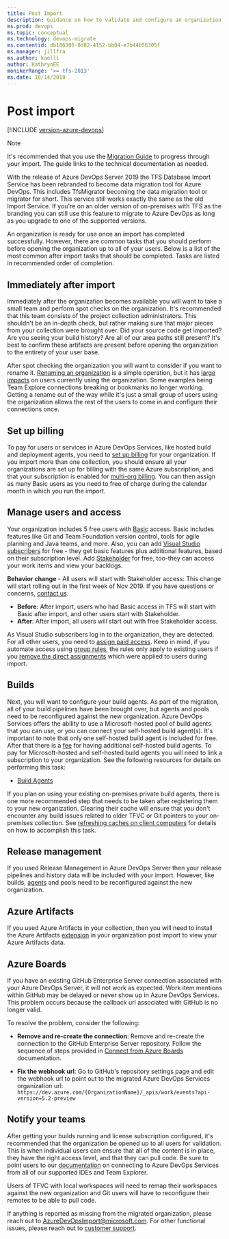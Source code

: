 ```yaml
---
title: Post Import
description: Guidance on how to validate and configure an organization after it has been imported to Azure DevOps.
ms.prod: devops
ms.topic: conceptual
ms.technology: devops-migrate
ms.contentid: db186305-0d82-4152-bb04-e7b44b56305f
ms.manager: jillfra
ms.author: kaelli
author: KathrynEE
monikerRange: '>= tfs-2013'
ms.date: 10/14/2018
---
```


# Post import

[!INCLUDE [version-azure-devops](_shared/version-azure-devops.md)]

> [!NOTE]
> It's recommended that you use the [Migration Guide](https://aka.ms/AzureDevOpsImport) to progress through your import. The guide links to the technical documentation as needed.
>
> With the release of Azure DevOps Server 2019 the TFS Database Import Service has been rebranded to become data migration tool for Azure DevOps. This includes TfsMigrator becoming the data migration tool or migrator for short. This service still works exactly the same as the old Import Service. If you're on an older version of on-premises with TFS as the branding you can still use this feature to migrate to Azure DevOps as long as you upgrade to one of the supported versions. 

An organization is ready for use once an import has completed successfully. However, there are common tasks that you should perform before opening the organization up to all of your users. Below is a list of the most common after import tasks that should be completed. Tasks are listed in recommended order of completion. 

## Immediately after import

Immediately after the organization becomes available you will want to take a small team and perform spot checks on the organization. It's recommended that this team consists of the project collection administrators. This shouldn't be an in-depth check, but rather making sure that major pieces from your collection were brought over. Did your source code get imported? Are you seeing your build history? Are all of our area paths still present? It's best to confirm these artifacts are present before opening the organization to the entirety of your user base. 

After spot checking the organization you will want to consider if you want to rename it. [Renaming an organization](../organizations/accounts/rename-organization.md) is a simple operation, but it has [large impacts](https://support.microsoft.com/kb/2793597) on users currently using the organization. Some examples being Team Explore connections breaking or bookmarks no longer working. Getting a rename out of the way while it's just a small group of users using the organization allows the rest of the users to come in and configure their connections once. 

## Set up billing

To pay for users or services in Azure DevOps Services, like hosted build and deployment agents, you need to [set up billing](../organizations/billing/set-up-billing-for-your-organization-vs.md) for your organization. If you import more than one collection, you should ensure all your organizations are set up for billing with the same Azure subscription, and that your subscription is enabled for [multi-org billing](../organizations/billing/billing-faq.md#multi-org-billing). You can then assign as many Basic users as you need to free of charge during the calendar month in which you run the import.

## Manage users and access

Your organization includes 5 free users with [Basic](https://visualstudio.microsoft.com/products/visual-studio-team-services-feature-matrix-vs) access. Basic includes features like Git and Team Foundation version control, tools for agile planning and Java teams, and more. Also, you can add [Visual Studio subscribers](https://visualstudio.microsoft.com/products/how-to-buy-vs) for free - they get basic features plus additional features, based on their subscription level. Add [Stakeholder](https://visualstudio.microsoft.com/products/visual-studio-team-services-feature-matrix-vs) for free, too-they can access your work items and view your backlogs.

**Behavior change** - All users will start with Stakeholder access: This change will start rolling out in the first week of Nov 2019. If you have questions or concerns, [contact us](mailto:vsc@microsoft.com).
- **Before**: After import, users who had Basic access in TFS will start with Basic after import, and other users start with Stakeholder.
- **After**: After import, all users will start out with free Stakeholder access.

As Visual Studio subscribers log in to the organization, they are  detected. For all other users, you need to [assign paid access](../organizations/billing/buy-basic-access-add-users.md). Keep in mind, if you automate access using [group rules](../organizations/accounts/assign-access-levels-and-extensions-by-group-membership.md), the rules  only apply to existing users if you [remove the direct assignments](../organizations/accounts/remove-direct-assignments.md) which were applied to users during import. 

## Builds

Next, you will want to configure your build agents. As part of the migration, all of your build pipelines have been brought over, but agents and pools need to be reconfigured against the new organization. Azure DevOps Services offers the ability to use a Microsoft-hosted pool of build agents that you can use, or you can connect your self-hosted build agent(s). It's important to note that only one self-hosted build agent is included for free. After that there is a [fee](https://visualstudio.microsoft.com/products/visual-studio-team-services-pricing-vs.aspx) for having additional self-hosted build agents. To pay for Microsoft-hosted and self-hosted build agents you will need to link a subscription to your organization. See the following resources for details on performing this task:

* [Build Agents](../pipelines/agents/agents.md) 

If you plan on using your existing on-premises private build agents, there is one more recommended step that needs to be taken after registering them to your new organization. Clearing their cache will ensure that you don't encounter any build issues related to older TFVC or Git pointers to your on-premises collection. See [refreshing caches on client computers](/azure/devops/server/admin/backup/refresh-data-caches) for details on how to accomplish this task. 

## Release management

If you used Release Management in Azure DevOps Server then your release pipelines and history data will be included with your import. However, like builds, [agents](../pipelines/agents/agents.md) and pools need to be reconfigured against the new organization. 

## Azure Artifacts

If you used Azure Artifacts in your collection, then you will need to install the Azure Artifacts [extension](https://marketplace.visualstudio.com/items?itemName=ms.feed#) in your organization post import to view your Azure Artifacts data. 

## Azure Boards

If you have an existing GitHub Enterprise Server connection associated with your Azure DevOps Server, it will not work as expected. Work item mentions within GitHub may be delayed or never show up in Azure DevOps Services. This problem occurs because the callback url associated with GitHub is no longer valid. 

To resolve the problem, consider the following:

- **Remove and re-create the connection**:
  Remove and re-create the connection to the GitHub Enterprise Server repository. Follow the sequence of steps provided in [Connect from Azure Boards](../boards/github/connect-to-github.md?view=azure-devops#connect-azure-devops-services-to-github-enterprise-server) documentation.

- **Fix the webhook url**:
  Go to GitHub's repository settings page and edit the webhook url to point out to the migrated Azure DevOps Services organization url: ```https://dev.azure.com/{OrganizationName}/_apis/work/events?api-version=5.2-preview```

## Notify your teams

After getting your builds running and license subscription configured, it's recommended that the organization be opened up to all users for validation. This is when individual users can ensure that all of the content is in place, they have the right access level, and that they can pull code. Be sure to point users to our [documentation](../organizations/accounts/set-up-vs.md) on connecting to Azure DevOps Services from all of our supported IDEs and Team Explorer.  

Users of TFVC with local workspaces will need to remap their workspaces against the new organization and Git users will have to reconfigure their remotes to be able to pull code. 

If anything is reported as missing from the migrated organization, please reach out to [AzureDevOpsImport@microsoft.com](mailto:AzureDevOpsImport@microsoft.com). For other functional issues, please reach out to [customer support](https://visualstudio.microsoft.com/support/).  
